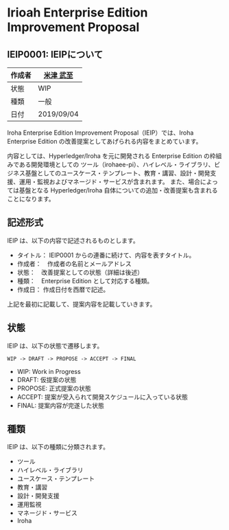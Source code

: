 # Irioah Enterprise Edition Improvement Proposal

## IEIP0001: IEIPについて

| 作成者 |  [米津 武至](mailto:yonezu@soramitsu.co.jp) |
|---|---|
| 状態 | WIP |
| 種類 | 一般 |
| 日付 | 2019/09/04 |

Iroha Enterprise Edition Improvement Proposal（IEIP）では、Iroha Enterprise Edition の改善提案としてあげられる内容をまとめています。

内容としては、Hyperledger/Iroha を元に開発される Enterprise Edition の枠組みである開発環境としての ツール（irohaee-pi）、ハイレベル・ライブラリ、ビジネス基盤としてのユースケース・テンプレート、教育・講習、設計・開発支援、運用・監視およびマネージド・サービスが含まれます。
また、場合によっては基盤となる Hyperledger/Iroha 自体についての追加・改善提案も含まれることになります。

## 記述形式

IEIP は、以下の内容で記述されるものとします。

- タイトル： IEIP0001 からの連番に続けて、内容を表すタイトル。
- 作成者：　作成者の名前とメールアドレス
- 状態：　改善提案としての状態（詳細は後述）
- 種類：　Enterprise Edition として対応する種類。
- 作成日： 作成日付を西暦で記述。

上記を最初に記載して、提案内容を記載していきます。

## 状態

IEIP は、以下の状態で遷移します。

```
WIP -> DRAFT -> PROPOSE -> ACCEPT -> FINAL
```

- WIP: Work in Progress
- DRAFT: 仮提案の状態
- PROPOSE: 正式提案の状態
- ACCEPT: 提案が受入られて開発スケジュールに入っている状態
- FINAL: 提案内容が完遂した状態

## 種類

IEIP は、以下の種類に分類されます。

- ツール
- ハイレベル・ライブラリ
- ユースケース・テンプレート
- 教育・講習
- 設計・開発支援
- 運用監視
- マネージド・サービス
- Iroha
